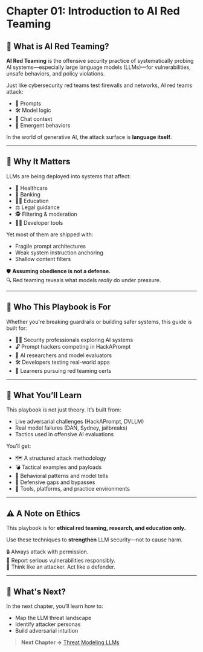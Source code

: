 # Chapter 01: Introduction to AI Red Teaming

## 🤖 What is AI Red Teaming?

**AI Red Teaming** is the offensive security practice of systematically probing AI systems—especially large language models (LLMs)—for vulnerabilities, unsafe behaviors, and policy violations.

Just like cybersecurity red teams test firewalls and networks, AI red teams attack:
- 🧠 Prompts
- 🛠️ Model logic
- 🧵 Chat context
- 🧨 Emergent behaviors

In the world of generative AI, the attack surface is **language itself**.

---

## 🚨 Why It Matters

LLMs are being deployed into systems that affect:
- 🏥 Healthcare
- 💸 Banking
- 🧑‍🏫 Education
- ⚖️ Legal guidance
- 🕵️ Filtering & moderation
- 👨‍💻 Developer tools

Yet most of them are shipped with:
- Fragile prompt architectures
- Weak system instruction anchoring
- Shallow content filters

🛡️ **Assuming obedience is not a defense.**  
🔍 Red teaming reveals what models *really* do under pressure.

---

## 👥 Who This Playbook is For

Whether you're breaking guardrails or building safer systems, this guide is built for:

- 🧑‍💻 Security professionals exploring AI systems
- 🔓 Prompt hackers competing in HackAPrompt
- 🧪 AI researchers and model evaluators
- 🛠️ Developers testing real-world apps
- 🧵 Learners pursuing red teaming certs

---

## 🎯 What You’ll Learn

This playbook is not just theory. It’s built from:
- Live adversarial challenges (HackAPrompt, DVLLM)
- Real model failures (DAN, Sydney, jailbreaks)
- Tactics used in offensive AI evaluations

You’ll get:
- 🗺️ A structured attack methodology
- 💣 Tactical examples and payloads
- 🔬 Behavioral patterns and model tells
- 🚧 Defensive gaps and bypasses
- 🧰 Tools, platforms, and practice environments

---

## ⚠️ A Note on Ethics

This playbook is for **ethical red teaming, research, and education only.**

Use these techniques to **strengthen** LLM security—not to cause harm.

🔒 Always attack with permission.  
📢 Report serious vulnerabilities responsibly.  
🧠 Think like an attacker. Act like a defender.

---

## 📘 What's Next?

In the next chapter, you’ll learn how to:
- Map the LLM threat landscape
- Identify attacker personas
- Build adversarial intuition

> **Next Chapter →** [Threat Modeling LLMs](02-threat-modeling-llms.md)
